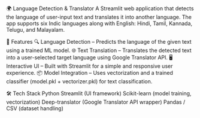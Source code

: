 🌍 Language Detection & Translator
A Streamlit web application that detects the language of user-input text and translates it into another language.
The app supports six Indic languages along with English: Hindi, Tamil, Kannada, Telugu, and Malayalam.

🚀 Features
🔍 Language Detection – Predicts the language of the given text using a trained ML model.
🌐 Text Translation – Translates the detected text into a user-selected target language using Google Translator API.
🖥 Interactive UI – Built with Streamlit for a simple and responsive user experience.
📦 Model Integration – Uses vectorization and a trained classifier (model.pkl + vectorizer.pkl) for text classification.

🛠 Tech Stack
Python
Streamlit (UI framework)
Scikit-learn (model training, vectorization)
Deep-translator (Google Translator API wrapper)
Pandas / CSV (dataset handling)

